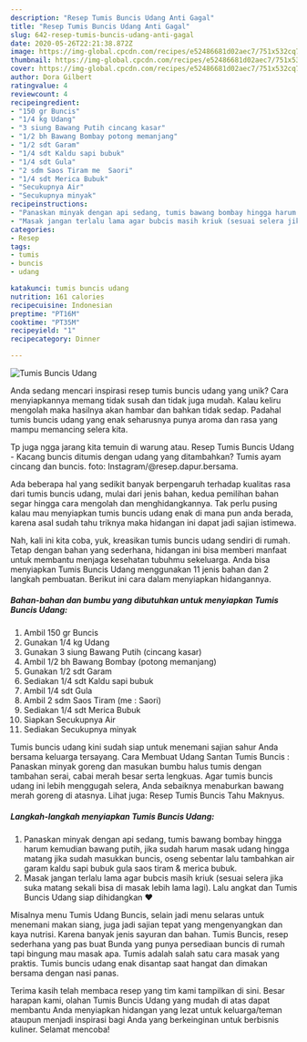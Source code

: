 ```yaml
---
description: "Resep Tumis Buncis Udang Anti Gagal"
title: "Resep Tumis Buncis Udang Anti Gagal"
slug: 642-resep-tumis-buncis-udang-anti-gagal
date: 2020-05-26T22:21:38.872Z
image: https://img-global.cpcdn.com/recipes/e52486681d02aec7/751x532cq70/tumis-buncis-udang-foto-resep-utama.jpg
thumbnail: https://img-global.cpcdn.com/recipes/e52486681d02aec7/751x532cq70/tumis-buncis-udang-foto-resep-utama.jpg
cover: https://img-global.cpcdn.com/recipes/e52486681d02aec7/751x532cq70/tumis-buncis-udang-foto-resep-utama.jpg
author: Dora Gilbert
ratingvalue: 4
reviewcount: 4
recipeingredient:
- "150 gr Buncis"
- "1/4 kg Udang"
- "3 siung Bawang Putih cincang kasar"
- "1/2 bh Bawang Bombay potong memanjang"
- "1/2 sdt Garam"
- "1/4 sdt Kaldu sapi bubuk"
- "1/4 sdt Gula"
- "2 sdm Saos Tiram me  Saori"
- "1/4 sdt Merica Bubuk"
- "Secukupnya Air"
- "Secukupnya minyak"
recipeinstructions:
- "Panaskan minyak dengan api sedang, tumis bawang bombay hingga harum kemudian bawang putih, jika sudah harum masak udang hingga matang jika sudah masukkan buncis, oseng sebentar lalu tambahkan air garam kaldu sapi bubuk gula saos tiram &amp; merica bubuk."
- "Masak jangan terlalu lama agar bubcis masih kriuk (sesuai selera jika suka matang sekali bisa di masak lebih lama lagi). Lalu angkat dan Tumis Buncis Udang siap dihidangkan ❤"
categories:
- Resep
tags:
- tumis
- buncis
- udang

katakunci: tumis buncis udang 
nutrition: 161 calories
recipecuisine: Indonesian
preptime: "PT16M"
cooktime: "PT35M"
recipeyield: "1"
recipecategory: Dinner

---
```



![Tumis Buncis Udang](https://img-global.cpcdn.com/recipes/e52486681d02aec7/751x532cq70/tumis-buncis-udang-foto-resep-utama.jpg)

Anda sedang mencari inspirasi resep tumis buncis udang yang unik? Cara menyiapkannya memang tidak susah dan tidak juga mudah. Kalau keliru mengolah maka hasilnya akan hambar dan bahkan tidak sedap. Padahal tumis buncis udang yang enak seharusnya punya aroma dan rasa yang mampu memancing selera kita.

Tp juga ngga jarang kita temuin di warung atau. Resep Tumis Buncis Udang - Kacang buncis ditumis dengan udang yang ditambahkan? Tumis ayam cincang dan buncis. foto: Instagram/@resep.dapur.bersama.

Ada beberapa hal yang sedikit banyak berpengaruh terhadap kualitas rasa dari tumis buncis udang, mulai dari jenis bahan, kedua pemilihan bahan segar hingga cara mengolah dan menghidangkannya. Tak perlu pusing kalau mau menyiapkan tumis buncis udang enak di mana pun anda berada, karena asal sudah tahu triknya maka hidangan ini dapat jadi sajian istimewa.


Nah, kali ini kita coba, yuk, kreasikan tumis buncis udang sendiri di rumah. Tetap dengan bahan yang sederhana, hidangan ini bisa memberi manfaat untuk membantu menjaga kesehatan tubuhmu sekeluarga. Anda bisa menyiapkan Tumis Buncis Udang menggunakan 11 jenis bahan dan 2 langkah pembuatan. Berikut ini cara dalam menyiapkan hidangannya.

<!--inarticleads1-->

##### Bahan-bahan dan bumbu yang dibutuhkan untuk menyiapkan Tumis Buncis Udang:

1. Ambil 150 gr Buncis
1. Gunakan 1/4 kg Udang
1. Gunakan 3 siung Bawang Putih (cincang kasar)
1. Ambil 1/2 bh Bawang Bombay (potong memanjang)
1. Gunakan 1/2 sdt Garam
1. Sediakan 1/4 sdt Kaldu sapi bubuk
1. Ambil 1/4 sdt Gula
1. Ambil 2 sdm Saos Tiram (me : Saori)
1. Sediakan 1/4 sdt Merica Bubuk
1. Siapkan Secukupnya Air
1. Sediakan Secukupnya minyak


Tumis buncis udang kini sudah siap untuk menemani sajian sahur Anda bersama keluarga tersayang. Cara Membuat Udang Santan Tumis Buncis : Panaskan minyak goreng dan masukan bumbu halus tumis dengan tambahan serai, cabai merah besar serta lengkuas. Agar tumis buncis udang ini lebih menggugah selera, Anda sebaiknya menaburkan bawang merah goreng di atasnya. Lihat juga: Resep Tumis Buncis Tahu Maknyus. 

<!--inarticleads2-->

##### Langkah-langkah menyiapkan Tumis Buncis Udang:

1. Panaskan minyak dengan api sedang, tumis bawang bombay hingga harum kemudian bawang putih, jika sudah harum masak udang hingga matang jika sudah masukkan buncis, oseng sebentar lalu tambahkan air garam kaldu sapi bubuk gula saos tiram &amp; merica bubuk.
1. Masak jangan terlalu lama agar bubcis masih kriuk (sesuai selera jika suka matang sekali bisa di masak lebih lama lagi). Lalu angkat dan Tumis Buncis Udang siap dihidangkan ❤


Misalnya menu Tumis Udang Buncis, selain jadi menu selaras untuk menemani makan siang, juga jadi sajian tepat yang mengenyangkan dan kaya nutrisi. Karena banyak jenis sayuran dan bahan. Tumis Buncis, resep sederhana yang pas buat Bunda yang punya persediaan buncis di rumah tapi bingung mau masak apa. Tumis adalah salah satu cara masak yang praktis. Tumis buncis udang enak disantap saat hangat dan dimakan bersama dengan nasi panas. 

Terima kasih telah membaca resep yang tim kami tampilkan di sini. Besar harapan kami, olahan Tumis Buncis Udang yang mudah di atas dapat membantu Anda menyiapkan hidangan yang lezat untuk keluarga/teman ataupun menjadi inspirasi bagi Anda yang berkeinginan untuk berbisnis kuliner. Selamat mencoba!
